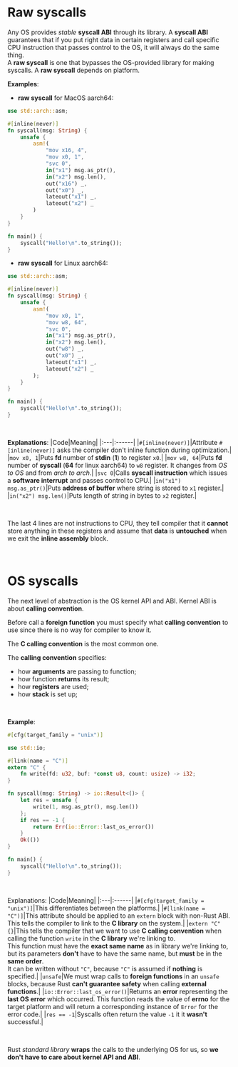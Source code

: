 # Raw syscalls
Any OS provides *stable* **syscall ABI** through its library. A **syscall ABI** guarantees that if you put right data in certain registers and call specific CPU instruction that passes control to the OS, it will always do the same thing.<br>
A **raw syscall** is one that bypasses the OS-provided library for making syscalls. A **raw syscall** depends on platform.<br>

**Examples**:
- **raw syscall** for MacOS aarch64:
```rust
use std::arch::asm;

#[inline(never)]
fn syscall(msg: String) {
    unsafe {
        asm!(
            "mov x16, 4",
            "mov x0, 1",
            "svc 0",
            in("x1") msg.as_ptr(),
            in("x2") msg.len(),
            out("x16") _,
            out("x0") _,
            lateout("x1") _,
            lateout("x2") _
        )
    }
}

fn main() {
    syscall("Hello!\n".to_string());
}
```
- **raw syscall** for Linux aarch64:
```rust
use std::arch::asm;

#[inline(never)]
fn syscall(msg: String) {
    unsafe {
        asm!(
            "mov x0, 1",
            "mov w8, 64",
            "svc 0",
            in("x1") msg.as_ptr(),
            in("x2") msg.len(),
            out("w8") _,
            out("x0") _,
            lateout("x1") _,
            lateout("x2") _
        );
    }
}

fn main() {
    syscall("Hello!\n".to_string());
}
```

<br>

**Explanations**:
|Code|Meaning|
|:---|:------|
|`#[inline(never)]`|Attribute ``#[inline(never)]`` asks the compiler don't inline function during optimization.|
|`mov x0, 1`|Puts **fd** number of **stdin** (**1**) to register `x0`.|
|`mov w8, 64`|Puts **fd** number of **syscall** (**64** for linux aarch64) to `w8` register. It changes from *OS to OS* and from *arch to arch*.|
|`svc 0`|Calls **syscall instruction** which issues a **software interrupt** and passes control to CPU.|
|`in("x1") msg.as_ptr()`|Puts **address of buffer** where string is stored to `x1` register.|
|`in("x2") msg.len()`|Puts length of string in bytes to `x2` register.|

<br>

The last 4 lines are not instructions to CPU, they tell compiler that it **cannot** store anything in these registers and assume that **data** is **untouched** when we exit the **inline assembly** block.

<br>

# OS syscalls
The next level of abstraction is the OS kernel API and ABI. Kernel ABI is about **calling convention**.<br>

Before call a **foreign function** you must specify what **calling convention** to use since there is no way for compiler to know it.<br>

The **C calling convention** is the most common one.<br>

The **calling convention** specifies:
- how **arguments** are passing to function;
- how function **returns** its result;
- how **registers** are used;
- how **stack** is set up;

<br>

**Example**:
```rust
#[cfg(target_family = "unix")]

use std::io;

#[link(name = "C")]
extern "C" {
    fn write(fd: u32, buf: *const u8, count: usize) -> i32;
}

fn syscall(msg: String) -> io::Result<()> {
    let res = unsafe {
        write(1, msg.as_ptr(), msg.len())
    };
    if res == -1 {
        return Err(io::Error::last_os_error())
    }
    Ok(())
}

fn main() {
    syscall("Hello!\n".to_string());
}
```

<br>

Explanations:
|Code|Meaning|
|:---|:------|
|`#[cfg(target_family = "unix")]`|This differentiates between the platforms.|
|`#[link(name = "C")]`|This attribute should be applied to an `extern` block with non-Rust ABI. This tells the compiler to link to the **C library** on the system.|
|`extern "C" {}`|This tells the compiler that we want to use **C calling convention** when calling the function `write` in the **C library** we're linking to.<br>This function must have the **exact same name** as in library we're linking to, but its parameters **don't** have to have the same name, but **must** be in the **same order**.<br>It can be written without `"C"`, because `"C"` is assumed if **nothing** is specified.|
|`unsafe`|We must wrap calls to **foreign functions** in an `unsafe` blocks, because Rust **can't guarantee safety** when calling **external functions**.|
|`io::Error::last_os_error()`|Returns an **error** representing the **last OS error** which occurred. This function reads the value of **errno** for the target platform and will return a corresponding instance of `Error` for the error code.|
|`res == -1`|Syscalls often return the value `-1` it it **wasn't** successful.|

<br>

Rust *standard library* **wraps** the calls to the underlying OS for us, so **we don't have to care about kernel API and ABI**.<br>